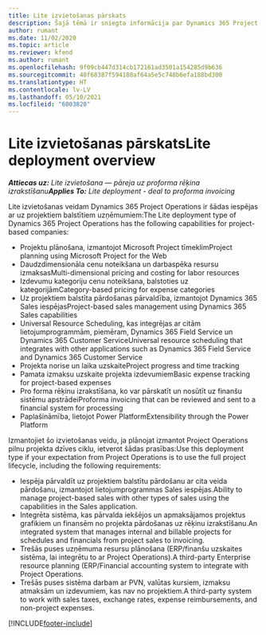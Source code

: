 ```yaml
---
title: Lite izvietošanas pārskats
description: Šajā tēmā ir sniegta informācija par Dynamics 365 Project Operations Lite izvietošanu.
author: rumant
ms.date: 11/02/2020
ms.topic: article
ms.reviewer: kfend
ms.author: rumant
ms.openlocfilehash: 9f09cb447d314cb172161ad3501a154285d9b636
ms.sourcegitcommit: 40f68387f594180af64a5e5c748b6efa188bd300
ms.translationtype: HT
ms.contentlocale: lv-LV
ms.lasthandoff: 05/10/2021
ms.locfileid: "6003820"
---
```

# <a name="lite-deployment-overview"></a><span data-ttu-id="0a6e1-103">Lite izvietošanas pārskats</span><span class="sxs-lookup"><span data-stu-id="0a6e1-103">Lite deployment overview</span></span>

<span data-ttu-id="0a6e1-104">_**Attiecas uz:** Lite izvietošana — pāreja uz proforma rēķina izrakstīšanu_</span><span class="sxs-lookup"><span data-stu-id="0a6e1-104">_**Applies To:** Lite deployment - deal to proforma invoicing_</span></span>

<span data-ttu-id="0a6e1-105">Lite izvietošanas veidam Dynamics 365 Project Operations ir šādas iespējas ar uz projektiem balstītiem uzņēmumiem:</span><span class="sxs-lookup"><span data-stu-id="0a6e1-105">The Lite deployment type of Dynamics 365 Project Operations has the following capabilities for project-based companies:</span></span>

- <span data-ttu-id="0a6e1-106">Projektu plānošana, izmantojot Microsoft Project tīmeklim</span><span class="sxs-lookup"><span data-stu-id="0a6e1-106">Project planning using Microsoft Project for the Web</span></span>
- <span data-ttu-id="0a6e1-107">Daudzdimensionāla cenu noteikšana un darbaspēka resursu izmaksas</span><span class="sxs-lookup"><span data-stu-id="0a6e1-107">Multi-dimensional pricing and costing for labor resources</span></span>
- <span data-ttu-id="0a6e1-108">Izdevumu kategoriju cenu noteikšana, balstoties uz kategorijām</span><span class="sxs-lookup"><span data-stu-id="0a6e1-108">Category-based pricing for expense categories</span></span>
- <span data-ttu-id="0a6e1-109">Uz projektiem balstīta pārdošanas pārvaldība, izmantojot Dynamics 365 Sales iespējas</span><span class="sxs-lookup"><span data-stu-id="0a6e1-109">Project-based sales management using Dynamics 365 Sales capabilities</span></span>
- <span data-ttu-id="0a6e1-110">Universal Resource Scheduling, kas integrējas ar citām lietojumprogrammām, piemēram, Dynamics 365 Field Service un Dynamics 365 Customer Service</span><span class="sxs-lookup"><span data-stu-id="0a6e1-110">Universal resource scheduling that integrates with other applications such as Dynamics 365 Field Service and Dynamics 365 Customer Service</span></span>
- <span data-ttu-id="0a6e1-111">Projekta norise un laika uzskaite</span><span class="sxs-lookup"><span data-stu-id="0a6e1-111">Project progress and time tracking</span></span>
- <span data-ttu-id="0a6e1-112">Pamata izmaksu uzskaite projekta izdevumiem</span><span class="sxs-lookup"><span data-stu-id="0a6e1-112">Basic expense tracking for project-based expenses</span></span>
- <span data-ttu-id="0a6e1-113">Pro forma rēķinu izrakstīšana, ko var pārskatīt un nosūtīt uz finanšu sistēmu apstrādei</span><span class="sxs-lookup"><span data-stu-id="0a6e1-113">Proforma invoicing that can be reviewed and sent to a financial system for processing</span></span>
- <span data-ttu-id="0a6e1-114">Paplašināmība, lietojot Power Platform</span><span class="sxs-lookup"><span data-stu-id="0a6e1-114">Extensibility through the Power Platform</span></span>

<span data-ttu-id="0a6e1-115">Izmantojiet šo izvietošanas veidu, ja plānojat izmantot Project Operations pilnu projekta dzīves ciklu, ietverot šādas prasības:</span><span class="sxs-lookup"><span data-stu-id="0a6e1-115">Use this deployment type if your expectation from Project Operations is to use the full project lifecycle, including the following requirements:</span></span>

- <span data-ttu-id="0a6e1-116">Iespēja pārvaldīt uz projektiem balstītu pārdošanu ar cita veida pārdošanu, izmantojot lietojumprogrammas Sales iespējas.</span><span class="sxs-lookup"><span data-stu-id="0a6e1-116">Ability to manage project-based sales with other types of sales using the capabilities in the Sales application.</span></span>
- <span data-ttu-id="0a6e1-117">Integrēta sistēma, kas pārvalda iekšējos un apmaksājamos projektus grafikiem un finansēm no projekta pārdošanas uz rēķinu izrakstīšanu.</span><span class="sxs-lookup"><span data-stu-id="0a6e1-117">An integrated system that manages internal and billable projects for schedules and financials from project sales to invoicing.</span></span>
- <span data-ttu-id="0a6e1-118">Trešās puses uzņēmuma resursu plānošana (ERP/finanšu uzskaites sistēma, lai integrētu to ar Project Operations).</span><span class="sxs-lookup"><span data-stu-id="0a6e1-118">A third-party Enterprise resource planning (ERP/Financial accounting system to integrate with Project Operations.</span></span>
- <span data-ttu-id="0a6e1-119">Trešās puses sistēma darbam ar PVN, valūtas kursiem, izmaksu atmaksām un izdevumiem, kas nav no projektiem.</span><span class="sxs-lookup"><span data-stu-id="0a6e1-119">A third-party system to work with sales taxes, exchange rates, expense reimbursements, and non-project expenses.</span></span>


[!INCLUDE[footer-include](../includes/footer-banner.md)]